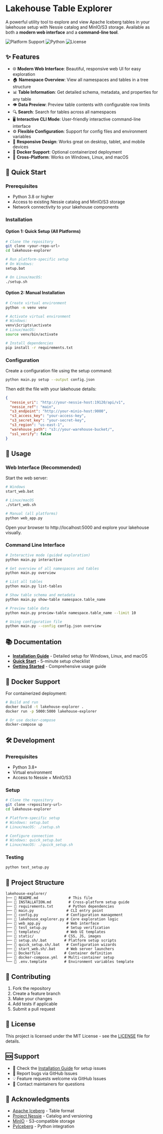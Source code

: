 # Lakehouse Table Explorer

A powerful utility tool to explore and view Apache Iceberg tables in your lakehouse setup with Nessie catalog and MinIO/S3 storage. Available as both a **modern web interface** and a **command-line tool**.

![Platform Support](https://img.shields.io/badge/platform-Windows%20%7C%20Linux%20%7C%20macOS-lightgrey)
![Python](https://img.shields.io/badge/python-3.8%2B-blue)
![License](https://img.shields.io/badge/license-MIT-green)

## ✨ Features

- 🌐 **Modern Web Interface**: Beautiful, responsive web UI for easy exploration
- 🏠 **Namespace Overview**: View all namespaces and tables in a tree structure
- 📊 **Table Information**: Get detailed schema, metadata, and properties for any table
- 👁️ **Data Preview**: Preview table contents with configurable row limits
- 🔍 **Search**: Search for tables across all namespaces
- 🖥️ **Interactive CLI Mode**: User-friendly interactive command-line interface
- ⚙️ **Flexible Configuration**: Support for config files and environment variables
- 📱 **Responsive Design**: Works great on desktop, tablet, and mobile devices
- 🐳 **Docker Support**: Optional containerized deployment
- 🔄 **Cross-Platform**: Works on Windows, Linux, and macOS

## 🚀 Quick Start

### Prerequisites
- Python 3.8 or higher
- Access to existing Nessie catalog and MinIO/S3 storage
- Network connectivity to your lakehouse components

### Installation

#### Option 1: Quick Setup (All Platforms)
```bash
# Clone the repository
git clone <your-repo-url>
cd lakehouse-explorer

# Run platform-specific setup
# On Windows:
setup.bat

# On Linux/macOS:
./setup.sh
```

#### Option 2: Manual Installation
```bash
# Create virtual environment
python -m venv venv

# Activate virtual environment
# Windows:
venv\Scripts\activate
# Linux/macOS:
source venv/bin/activate

# Install dependencies
pip install -r requirements.txt
```

### Configuration

Create a configuration file using the setup command:

```bash
python main.py setup --output config.json
```

Then edit the file with your lakehouse details:

```json
{
  "nessie_uri": "http://your-nessie-host:19120/api/v1",
  "nessie_ref": "main",
  "s3_endpoint": "http://your-minio-host:9000",
  "s3_access_key": "your-access-key",
  "s3_secret_key": "your-secret-key",
  "s3_region": "us-east-1",
  "warehouse_path": "s3://your-warehouse-bucket/",
  "ssl_verify": false
}
```

## 🚀 Usage

### Web Interface (Recommended)

Start the web server:

```bash
# Windows
start_web.bat

# Linux/macOS
./start_web.sh

# Manual (all platforms)
python web_app.py
```

Open your browser to http://localhost:5000 and explore your lakehouse visually.

### Command Line Interface

```bash
# Interactive mode (guided exploration)
python main.py interactive

# Get overview of all namespaces and tables
python main.py overview

# List all tables
python main.py list-tables

# Show table schema and metadata
python main.py show-table namespace.table_name

# Preview table data
python main.py preview-table namespace.table_name --limit 10

# Using configuration file
python main.py --config config.json overview
```

## 📚 Documentation

- **[Installation Guide](INSTALLATION.md)** - Detailed setup for Windows, Linux, and macOS
- **[Quick Start](QUICK_START.md)** - 5-minute setup checklist
- **[Getting Started](GETTING_STARTED.md)** - Comprehensive usage guide

## 🐳 Docker Support

For containerized deployment:

```bash
# Build and run
docker build -t lakehouse-explorer .
docker run -p 5000:5000 lakehouse-explorer

# Or use docker-compose
docker-compose up
```

## 🛠️ Development

### Prerequisites
- Python 3.8+
- Virtual environment
- Access to Nessie + MinIO/S3

### Setup
```bash
# Clone the repository
git clone <repository-url>
cd lakehouse-explorer

# Platform-specific setup
# Windows: setup.bat
# Linux/macOS: ./setup.sh

# Configure connection
# Windows: quick_setup.bat  
# Linux/macOS: ./quick_setup.sh
```

### Testing
```bash
python test_setup.py
```

## 📁 Project Structure

```
lakehouse-explorer/
├── 📄 README.md              # This file
├── 📄 INSTALLATION.md        # Cross-platform setup guide
├── 📄 requirements.txt       # Python dependencies
├── 🐍 main.py               # CLI entry point
├── 🐍 config.py             # Configuration management
├── 🐍 lakehouse_explorer.py # Core exploration logic
├── 🐍 web_app.py            # Web interface
├── 🐍 test_setup.py         # Setup verification
├── 📁 templates/            # Web UI templates
├── 📁 static/              # CSS, JS, images
├── 🔧 setup.sh/.bat        # Platform setup scripts
├── 🔧 quick_setup.sh/.bat   # Configuration wizards
├── 🔧 start_web.sh/.bat     # Web server launchers
├── 🐳 Dockerfile           # Container definition
├── 🐳 docker-compose.yml   # Multi-container setup
└── 📄 .env.template        # Environment variables template
```

## 🤝 Contributing

1. Fork the repository
2. Create a feature branch
3. Make your changes
4. Add tests if applicable
5. Submit a pull request

## 📄 License

This project is licensed under the MIT License - see the [LICENSE](LICENSE) file for details.

## 🆘 Support

- 📖 Check the [Installation Guide](INSTALLATION.md) for setup issues
- 🐛 Report bugs via GitHub Issues
- 💡 Feature requests welcome via GitHub Issues
- 📧 Contact maintainers for questions

## 🙏 Acknowledgments

- [Apache Iceberg](https://iceberg.apache.org/) - Table format
- [Project Nessie](https://projectnessie.org/) - Catalog and versioning
- [MinIO](https://min.io/) - S3-compatible storage
- [PyIceberg](https://py.iceberg.apache.org/) - Python integration
